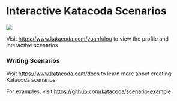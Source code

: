 # Interactive Katacoda Scenarios

[![](http://shields.katacoda.com/katacoda/yuanfulou/count.svg)](https://www.katacoda.com/yuanfulou "Get your profile on Katacoda.com")

Visit https://www.katacoda.com/yuanfulou to view the profile and interactive scenarios

### Writing Scenarios
Visit https://www.katacoda.com/docs to learn more about creating Katacoda scenarios

For examples, visit https://github.com/katacoda/scenario-example

